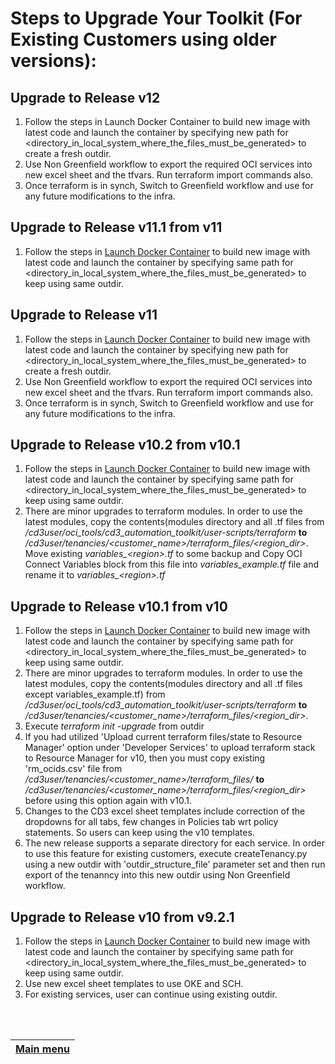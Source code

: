 # Steps to Upgrade Your Toolkit (For Existing Customers using older versions):

## Upgrade to Release v12
1. Follow the steps in Launch Docker Container to build new image with latest code and launch the container by specifying new path for <directory_in_local_system_where_the_files_must_be_generated> to create a fresh outdir.
2. Use Non Greenfield workflow to export the required OCI services into new excel sheet and the tfvars. Run terraform import commands also.
3. Once terraform is in synch, Switch to Greenfield workflow and use for any future modifications to the infra.


## Upgrade to Release v11.1 from v11
1. Follow the steps in [Launch Docker Container](/cd3_automation_toolkit/documentation/user_guide/Launch_Docker_container.md) to build new image with latest code and launch the container by specifying same path for <directory_in_local_system_where_the_files_must_be_generated> to keep using same outdir.
   
## Upgrade to Release v11
1. Follow the steps in [Launch Docker Container](/cd3_automation_toolkit/documentation/user_guide/Launch_Docker_container.md) to build new image with latest code and launch the container by specifying new path for <directory_in_local_system_where_the_files_must_be_generated> to create a fresh outdir.
2. Use Non Greenfield workflow to export the required OCI services into new excel sheet and the tfvars. Run terraform import commands also.
3. Once terraform is in synch, Switch to Greenfield workflow and use for any future modifications to the infra.

## Upgrade to Release v10.2 from v10.1
1. Follow the steps in [Launch Docker Container](/cd3_automation_toolkit/documentation/user_guide/Launch_Docker_container.md) to build new image with latest code and launch the container by specifying same path for <directory_in_local_system_where_the_files_must_be_generated> to keep using same outdir.
2. There are minor upgrades to terraform modules. In order to use the latest modules, copy the contents(modules directory and all .tf files from _/cd3user/oci_tools/cd3\_automation\_toolkit/user-scripts/terraform_ <b>to</b> _/cd3user/tenancies/<customer\_name>/terraform\_files/<region\_dir>_. Move existing _variables\_\<region\>.tf_ to some backup and Copy OCI Connect Variables block from  this file into _variables\_example.tf_ file and rename it to  _variables\_\<region\>.tf_

## Upgrade to Release v10.1 from v10
1. Follow the steps in [Launch Docker Container](/cd3_automation_toolkit/documentation/user_guide/Launch_Docker_container.md) to build new image with latest code and launch the container by specifying same path for <directory_in_local_system_where_the_files_must_be_generated> to keep using same outdir.
2. There are minor upgrades to terraform modules. In order to use the latest modules, copy the contents(modules directory and all .tf files except variables_example.tf) from _/cd3user/oci_tools/cd3\_automation\_toolkit/user-scripts/terraform_ <b>to</b> _/cd3user/tenancies/<customer\_name>/terraform\_files/<region\_dir>_.
3. Execute _terraform init -upgrade_ from outdir
4. If you had utilized 'Upload current terraform files/state to Resource Manager' option under 'Developer Services' to upload terraform stack to Resource Manager for v10, then you must copy existing 'rm_ocids.csv' file from _/cd3user/tenancies/<customer\_name>/terraform\_files/_ <b>to</b> _/cd3user/tenancies/<customer\_name>/terraform\_files/<region\_dir>_ before using this option again with v10.1.
5. Changes to the CD3 excel sheet templates include correction of the dropdowns for all tabs, few changes in Policies tab wrt policy statements. So users can keep using the v10 templates.
6. The new release supports a separate directory for each service. In order to use this feature for existing customers, execute createTenancy.py using a new outdir with  'outdir_structure_file' parameter set and then run export of the tenanncy into this new outdir using Non Greenfield workflow.

## Upgrade to Release v10 from v9.2.1
1. Follow the steps in [Launch Docker Container](/cd3_automation_toolkit/documentation/user_guide/Launch_Docker_container.md) to build new image with latest code and launch the container by specifying same path for <directory_in_local_system_where_the_files_must_be_generated> to keep using same outdir.
2. Use new excel sheet templates to use OKE and SCH.
3. For existing services, user can continue using existing outdir.

<br><br>
<div align='center'>

| <a href="/README.md#table-of-contents-bookmark">Main menu</a> |
| :---- | 
 </div>
